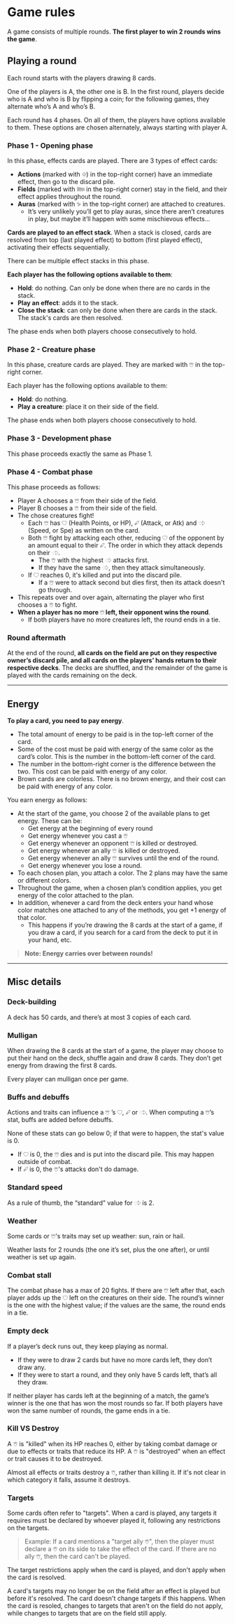 # Game rules

A game consists of multiple rounds. **The first player to win 2 rounds wins the game**.

## Playing a round

Each round starts with the players drawing 8 cards.

One of the players is A, the other one is B. In the first round, players decide who is A and who is B by flipping a
coin; for the following games, they alternate who’s A and who’s B.

Each round has 4 phases. On all of them, the players have options available to them. These options are chosen
alternately, always starting with player
A.

### Phase 1 - Opening phase

In this phase, effects cards are played. There are 3 types of effect cards:

- **Actions** (marked with <img src="./card_design/icons/card-action.svg" height=10>) in the top-right corner)  have an immediate effect, then go
  to the
  discard pile.
- **Fields** (marked with <img src="./card_design/icons/card-field.svg" height=10> in the top-right corner) stay in the field, and their effect
  applies
  throughout the round.
- **Auras** (marked with <img src="./card_design/icons/card-aura.svg" height=10> in the top-right corner) are attached
  to
  creatures.
    - It’s very unlikely you’ll get to play auras, since there aren’t creatures in play, but maybe it’ll happen with
      some mischievous effects…

**Cards are played to an effect stack**. When a stack is closed, cards are resolved from top (last played effect) to
bottom (first played effect), activating their effects sequentially.

There can be multiple effect stacks in this phase.

**Each player has the following options available to them**:

- **Hold**: do nothing. Can only be done when there are no cards in the stack.
- **Play an effect**: adds it to the stack.
- **Close the stack**: can only be done when there are cards in the stack. The stack's cards are then resolved.

The phase ends when both players choose consecutively to hold.

### Phase 2 - Creature phase

In this phase, creature cards are played. They are marked with <img src="./card_design/icons/card-creature.svg" height=10> in the top-right
corner.

Each player has the following options available to them:

- **Hold**: do nothing.
- **Play a creature**: place it on their side of the field.

The phase ends when both players choose consecutively to hold.

### Phase 3 - Development phase

This phase proceeds exactly the same as Phase 1.

### Phase 4 - Combat phase

This phase proceeds as follows:

- Player A chooses a <img src="./card_design/icons/card-creature.svg" height=10> from their side of the field.
- Player B chooses a <img src="./card_design/icons/card-creature.svg" height=10> from their side of the field.
- The chose creatures fight!
    - Each <img src="./card_design/icons/card-creature.svg" height=10> has <img src="./card_design/icons/stat-hp.svg" height=10> (Health Points, or
      HP), <img src="./card_design/icons/stat-atk.svg" height=10> (Attack, or Atk) and <img src="./card_design/icons/stat-spe.svg" height=10> (Speed, or Spe) as written on the
      card.
    - Both <img src="./card_design/icons/card-creature.svg" height=10> fight by attacking each other, reducing <img src="./card_design/icons/stat-hp.svg" height=10> of the
      opponent by an amount equal to their <img src="./card_design/icons/stat-atk.svg" height=10>. The order in which they attack depends on
      their <img src="./card_design/icons/stat-spe.svg" height=10>.
        - The <img src="./card_design/icons/card-creature.svg" height=10> with the highest <img src="./card_design/icons/stat-spe.svg" height=10> attacks first.
        - If they have the same <img src="./card_design/icons/stat-spe.svg" height=10>, then they attack simultaneously.
    - If <img src="./card_design/icons/stat-hp.svg" height=10> reaches 0, it's killed and put into the discard pile.
        - If a <img src="./card_design/icons/card-creature.svg" height=10> were to attack second but dies first, then its attack doesn't go
          through.
- This repeats over and over again, alternating the player who first chooses a <img src="./card_design/icons/card-creature.svg" height=10> to
  fight.
- **When a player has no more <img src="./card_design/icons/card-creature.svg" height=10> left, their opponent wins the round**.
    - If both players have no more creatures left, the round ends in a tie.

### Round aftermath

At the end of the round, **all cards on the field are put on they respective owner’s discard pile, and all cards on the
players’ hands return to their respective decks**. The decks are shuffled, and the remainder of the game is played with
the cards remaining on the deck.

---

## Energy

**To play a card, you need to pay energy**.

- The total amount of energy to be paid is in the top-left corner of the card.
- Some of the cost must be paid with energy of the same color as the card’s color. This is the number in the bottom-left
  corner of the card.
- The number in the bottom-right corner is the difference between the two. This cost can be paid with energy of any
  color.
- Brown cards are colorless. There is no brown energy, and their cost can be paid with energy of any color.

You earn energy as follows:

- At the start of the game, you choose 2 of the available plans to get energy. These can be:
    - Get energy at the beginning of every round
    - Get energy whenever you cast a <img src="./card_design/icons/card-creature.svg" height=10>
    - Get energy whenever an opponent <img src="./card_design/icons/card-creature.svg" height=10> is killed or destroyed.
    - Get energy whenever an ally <img src="./card_design/icons/card-creature.svg" height=10> is killed or destroyed.
    - Get energy whenever an ally <img src="./card_design/icons/card-creature.svg" height=10> survives until the end of the round.
    - Get energy whenever you lose a round.
- To each chosen plan, you attach a color. The 2 plans may have the same or different colors.
- Throughout the game, when a chosen plan’s condition applies, you get energy of the color attached to the plan.
- In addition, whenever a card from the deck enters your hand whose color matches one attached to any of the methods,
  you get +1 energy of that color.
    - This happens if you’re drawing the 8 cards at the start of a game, if you draw a card, if you search for a card
      from the deck to put it in your hand, etc.

> **Note: Energy carries over between rounds!**

---

## Misc details

### Deck-building

A deck has 50 cards, and there’s at most 3 copies of each card.

### Mulligan

When drawing the 8 cards at the start of a game, the player may choose to put their hand on the deck, shuffle again and
draw 8 cards. They don’t get energy from drawing the first 8 cards.

Every player can mulligan once per game.

### Buffs and debuffs

Actions and traits can influence a <img src="./card_design/icons/card-creature.svg" height=10>
’s <img src="./card_design/icons/stat-hp.svg" height=10>, <img src="./card_design/icons/stat-atk.svg" height=10> or <img src="./card_design/icons/stat-spe.svg" height=10>. When computing
a <img src="./card_design/icons/card-creature.svg" height=10>’s stat, buffs are added before debuffs.

None of these stats can go below 0; if that
were to happen, the stat's value is 0.

- If <img src="./card_design/icons/stat-hp.svg" height=10> is 0, the <img src="./card_design/icons/card-creature.svg" height=10> dies and is put into the discard pile. This
  may happen outside of combat.
- If <img src="./card_design/icons/stat-atk.svg" height=10> is 0, the <img src="./card_design/icons/card-creature.svg" height=10>'s attacks don't do damage.

### Standard speed

As a rule of thumb, the “standard” value for <img src="./card_design/icons/stat-spe.svg" height=10> is 2.

### Weather

Some cards or <img src="./card_design/icons/card-creature.svg" height=10>'s traits may set up weather: sun, rain or hail.

Weather lasts for 2 rounds (the one it’s set, plus the one after), or until weather is set up again.

### Combat stall

The combat phase has a max of 20 fights. If there are <img src="./card_design/icons/card-creature.svg" height=10> left after that, each player
adds up the <img src="./card_design/icons/stat-hp.svg" height=10> left on the creatures on their side. The round’s winner is the one with the highest
value; if the values are the same, the round ends in a tie.

### Empty deck

If a player’s deck runs out, they keep playing as normal.

- If they were to draw 2 cards but have no more cards left, they don’t draw any.
- If they were to start a round, and they only have 5 cards left, that’s all they draw.

If neither player has cards left at the beginning of a match, the game’s winner is the one that has won the most rounds
so far. If both players have won the same number of rounds, the game ends in a tie.

### Kill VS Destroy

A <img src="./card_design/icons/card-creature.svg" height=10> is "killed" when its HP reaches 0, either by taking combat damage or due to
effects or traits that reduce its HP. A <img src="./card_design/icons/card-creature.svg" height=10> is "destroyed" when an effect or trait
causes it to be destroyed.

Almost all effects or traits destroy a <img src="./card_design/icons/card-creature.svg" height=10>, rather than killing it. If it's not clear in
which category it falls, assume it destroys.

### Targets

Some cards often refer to "targets". When a card is played, any targets it requires must be declared by whoever played
it, following any restrictions on the targets.

> Example: If a card mentions a "target ally <img src="./card_design/icons/card-creature.svg" height=10>", then the player must declare
> a <img src="./card_design/icons/card-creature.svg" height=10> on its side to take the effect of the card. If there are no
> ally <img src="./card_design/icons/card-creature.svg" height=10>, then the card can't be played.

The target restrictions apply when the card is played, and don't apply when the card is resolved.

A card's targets may no longer be on the field after an effect is played but before it's resolved. The card doesn't
change targets if this happens. When the card is resoled, changes to targets that aren't on the field do not apply,
while changes to targets that are on the field still apply.